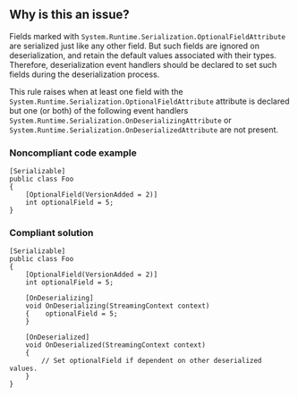 ## Why is this an issue?
 
Fields marked with `System.Runtime.Serialization.OptionalFieldAttribute` are serialized just like any other field. But such fields are ignored on deserialization, and retain the default values associated with their types. Therefore, deserialization event handlers should be declared to set such fields during the deserialization process.
 
This rule raises when at least one field with the `System.Runtime.Serialization.OptionalFieldAttribute` attribute is declared but one (or both) of the following event handlers `System.Runtime.Serialization.OnDeserializingAttribute` or `System.Runtime.Serialization.OnDeserializedAttribute` are not present.
 
### Noncompliant code example

    [Serializable]
    public class Foo
    {
        [OptionalField(VersionAdded = 2)]
        int optionalField = 5;
    }

### Compliant solution

    [Serializable]
    public class Foo
    {
        [OptionalField(VersionAdded = 2)]
        int optionalField = 5;
    
        [OnDeserializing]
        void OnDeserializing(StreamingContext context)
        {    optionalField = 5;
        }
    
        [OnDeserialized]
        void OnDeserialized(StreamingContext context)
        {
            // Set optionalField if dependent on other deserialized values.
        }
    }